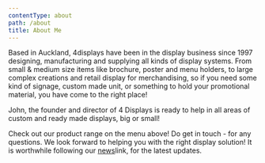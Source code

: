 ```yaml
---
contentType: about
path: /about
title: About Me
---
```

Based in Auckland, 4displays have been in the display business since 1997 designing, manufacturing and supplying all kinds of display systems. From small & medium size items like brochure, poster and menu holders, to large complex creations and retail display for merchandising, so if you need some kind of signage, custom made unit, or something to hold your promotional material, you have come to the right place!

John, the founder and director of 4 Displays is ready to help in all areas of custom and ready made displays, big or small!

Check out our product range on the menu above! Do get in touch - for any questions. We look forward to helping you with the right display solution! It is worthwhile following our [news](http://www.4displays.co.nz/news/)link, for the latest updates.
